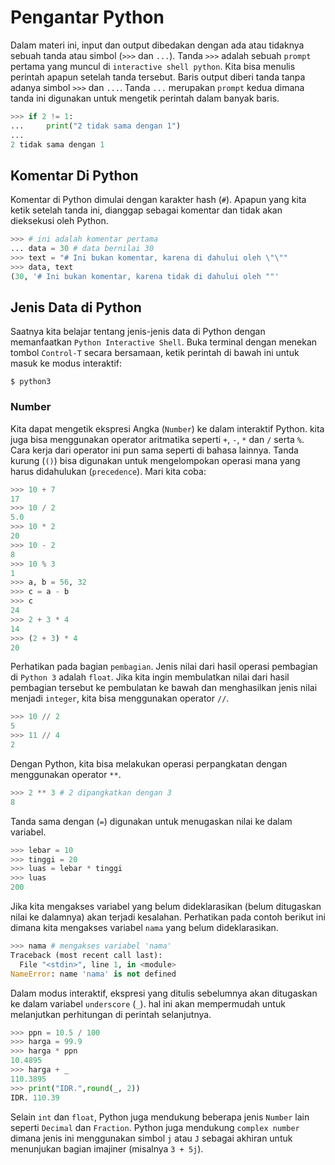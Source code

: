 # Pengantar Python

Dalam materi ini, input dan output dibedakan dengan ada atau tidaknya sebuah tanda atau simbol (`>>>` dan `...`). Tanda `>>>` adalah sebuah `prompt` pertama yang muncul di `interactive shell python`. Kita bisa menulis perintah apapun setelah tanda tersebut. Baris output diberi tanda tanpa adanya simbol `>>>` dan `...`. Tanda `...` merupakan `prompt` kedua dimana tanda ini digunakan untuk mengetik perintah dalam banyak baris. 

```Python
>>> if 2 != 1:
...     print("2 tidak sama dengan 1")
... 
2 tidak sama dengan 1
```


## Komentar Di Python

Komentar di Python dimulai dengan karakter hash (`#`). Apapun yang kita ketik setelah tanda ini, dianggap sebagai komentar dan tidak akan dieksekusi oleh Python. 

```Python
>>> # ini adalah komentar pertama
... data = 30 # data bernilai 30
>>> text = "# Ini bukan komentar, karena di dahului oleh \"\""
>>> data, text
(30, '# Ini bukan komentar, karena tidak di dahului oleh ""'
```


## Jenis Data di Python

Saatnya kita belajar tentang jenis-jenis data di Python dengan memanfaatkan `Python Interactive Shell`. Buka terminal dengan menekan tombol `Control-T` secara bersamaan, ketik perintah di bawah ini untuk masuk ke modus interaktif:

```
$ python3
```

### Number

Kita dapat mengetik ekspresi Angka (`Number`) ke dalam interaktif Python. kita juga bisa menggunakan operator aritmatika seperti `+`, `-`, `*` dan `/` serta `%`. Cara kerja dari operator ini pun sama seperti di bahasa lainnya. Tanda kurung (`()`) bisa digunakan untuk mengelompokan operasi mana yang harus didahulukan (`precedence`). Mari kita coba:

```Python
>>> 10 + 7
17
>>> 10 / 2
5.0
>>> 10 * 2
20
>>> 10 - 2
8
>>> 10 % 3
1
>>> a, b = 56, 32
>>> c = a - b
>>> c
24
>>> 2 + 3 * 4
14
>>> (2 + 3) * 4
20
```

Perhatikan pada bagian `pembagian`. Jenis nilai dari hasil operasi pembagian di `Python 3` adalah `float`.  Jika kita ingin membulatkan nilai dari hasil pembagian tersebut ke pembulatan ke bawah dan menghasilkan jenis nilai menjadi `integer`, kita bisa menggunakan operator `//`.

```Python
>>> 10 // 2
5
>>> 11 // 4
2
```

Dengan Python, kita bisa melakukan operasi perpangkatan dengan menggunakan operator `**`. 


```Python
>>> 2 ** 3 # 2 dipangkatkan dengan 3
8
```

Tanda sama dengan (`=`) digunakan untuk menugaskan nilai ke dalam variabel. 

```Python
>>> lebar = 10
>>> tinggi = 20
>>> luas = lebar * tinggi
>>> luas
200
```

Jika kita mengakses variabel yang belum dideklarasikan (belum ditugaskan nilai ke dalamnya) akan terjadi kesalahan. Perhatikan pada contoh berikut ini dimana kita mengakses variabel `nama` yang belum dideklarasikan.

```Python
>>> nama # mengakses variabel 'nama'
Traceback (most recent call last):
  File "<stdin>", line 1, in <module>
NameError: name 'nama' is not defined
```  

Dalam modus interaktif, ekspresi yang ditulis sebelumnya akan ditugaskan ke dalam variabel `underscore` (`_`). hal ini akan mempermudah untuk melanjutkan perhitungan di perintah selanjutnya.

```Python
>>> ppn = 10.5 / 100
>>> harga = 99.9
>>> harga * ppn
10.4895
>>> harga + _
110.3895
>>> print("IDR.",round(_, 2))
IDR. 110.39
```

Selain `int` dan `float`, Python juga mendukung beberapa jenis `Number` lain seperti `Decimal` dan `Fraction`. Python juga mendukung `complex number` dimana jenis ini menggunakan simbol `j` atau `J` sebagai akhiran untuk menunjukan bagian imajiner (misalnya `3 + 5j`).







 